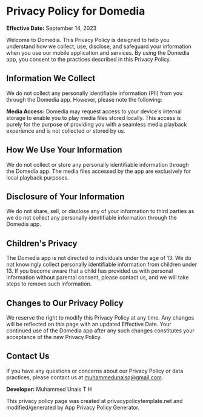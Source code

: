 # Privacy Policy for Domedia

**Effective Date:** September 14, 2023

Welcome to Domedia. This Privacy Policy is designed to help you understand how we collect, use, disclose, and safeguard your information when you use our mobile application and services. By using the Domedia app, you consent to the practices described in this Privacy Policy.

## Information We Collect

We do not collect any personally identifiable information (PII) from you through the Domedia app. However, please note the following:

**Media Access:** Domedia may request access to your device's internal storage to enable you to play media files stored locally. This access is purely for the purpose of providing you with a seamless media playback experience and is not collected or stored by us.

## How We Use Your Information

We do not collect or store any personally identifiable information through the Domedia app. The media files accessed by the app are exclusively for local playback purposes.

## Disclosure of Your Information

We do not share, sell, or disclose any of your information to third parties as we do not collect any personally identifiable information through the Domedia app.

## Children's Privacy

The Domedia app is not directed to individuals under the age of 13. We do not knowingly collect personally identifiable information from children under 13. If you become aware that a child has provided us with personal information without parental consent, please contact us, and we will take steps to remove such information.

## Changes to Our Privacy Policy

We reserve the right to modify this Privacy Policy at any time. Any changes will be reflected on this page with an updated Effective Date. Your continued use of the Domedia app after any such changes constitutes your acceptance of the new Privacy Policy.

## Contact Us

If you have any questions or concerns about our Privacy Policy or data practices, please contact us at muhammedunaisq@gmail.com.

**Developer:** Muhammed Unais T H

This privacy policy page was created at privacypolicytemplate.net and modified/generated by App Privacy Policy Generator.
